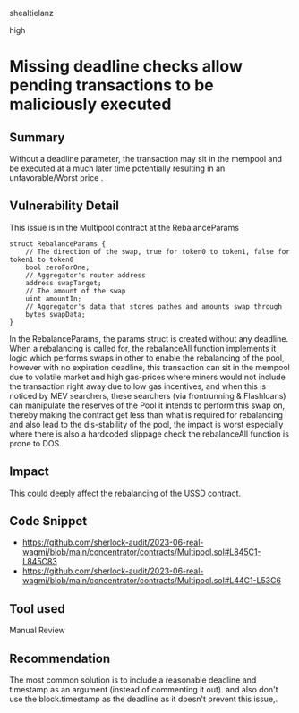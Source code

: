 shealtielanz

high

# Missing deadline checks allow pending transactions to be maliciously executed

## Summary
Without a deadline parameter, the transaction may sit in the mempool and be executed at a much later time potentially resulting in an unfavorable/Worst price .
## Vulnerability Detail
This issue is in the Multipool contract at the RebalanceParams

    struct RebalanceParams {
        // The direction of the swap, true for token0 to token1, false for token1 to token0
        bool zeroForOne;
        // Aggregator's router address
        address swapTarget;
        // The amount of the swap
        uint amountIn;
        // Aggregator's data that stores pathes and amounts swap through
        bytes swapData;
    }
In the RebalanceParams, the params struct is created without any deadline. When a rebalancing is called for, the rebalanceAll function implements it logic which performs swaps in other to enable the rebalancing of the pool, however with no expiration deadline, this transaction can sit in the mempool due to volatile market and high gas-prices where miners would not include the transaction right away due to low gas incentives, and when this is noticed by MEV searchers, these searchers (via frontrunning & Flashloans) can manipulate the reserves of the Pool it intends to perform this swap on, thereby making the contract get less than what is required for rebalancing and also lead to the dis-stability of the pool, the impact is worst especially where there is also a hardcoded slippage check the rebalanceAll function is prone to DOS.
## Impact
This could deeply affect the rebalancing of the USSD contract.
## Code Snippet
- https://github.com/sherlock-audit/2023-06-real-wagmi/blob/main/concentrator/contracts/Multipool.sol#L845C1-L845C83
- https://github.com/sherlock-audit/2023-06-real-wagmi/blob/main/concentrator/contracts/Multipool.sol#L44C1-L53C6
## Tool used

Manual Review

## Recommendation
The most common solution is to include a reasonable deadline and timestamp as an argument (instead of commenting it out).
and also don't use the block.timestamp as the deadline as it doesn't prevent this issue,.